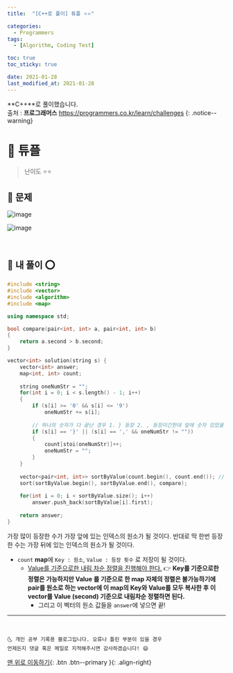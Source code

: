 ```yaml
---
title:  "[C++로 풀이] 튜플 ⭐⭐" 

categories:
  - Programmers
tags:
  - [Algorithm, Coding Test]

toc: true
toc_sticky: true

date: 2021-01-28
last_modified_at: 2021-01-28
---
```

**C++**로 풀이했습니다.  
출처 : **프로그래머스** <https://programmers.co.kr/learn/challenges>
{: .notice--warning}

# 📌 튜플

> 난이도 ⭐⭐

## 🚀 문제

![image](https://user-images.githubusercontent.com/42318591/106142552-fa859c80-61b4-11eb-9e16-a5d66c651893.png)

![image](https://user-images.githubusercontent.com/42318591/106142598-05403180-61b5-11eb-9730-0c82c5242332.png)

<br>

## 🚀 내 풀이 ⭕

```cpp
#include <string>
#include <vector>
#include <algorithm>
#include <map>

using namespace std;

bool compare(pair<int, int> a, pair<int, int> b)
{
    return a.second > b.second;
}

vector<int> solution(string s) {
    vector<int> answer;
    map<int, int> count;
    
    string oneNumStr = "";
    for(int i = 0; i < s.length() - 1; i++)
    {
        if (s[i] >= '0' && s[i] <= '9')
            oneNumStr += s[i];
        
        // 하나의 숫자가 다 끝난 경우 1. } 등장 2. , 등장이긴한데 앞에 숫자 있었을 때
        if (s[i] == '}' || (s[i] == ',' && oneNumStr != ""))
        {
            count[stoi(oneNumStr)]++;
            oneNumStr = "";
        }
    }
    
    vector<pair<int, int>> sortByValue(count.begin(), count.end()); // count map을 vector sortByBalue에 복사
    sort(sortByValue.begin(), sortByValue.end(), compare);
    
    for(int i = 0; i < sortByValue.size(); i++)
        answer.push_back(sortByValue[i].first);
    
    return answer;  
}
```

가장 많이 등장한 수가 가장 앞에 있는 인덱스의 원소가 될 것이다. 반대로 딱 한번 등장한 수는 가장 뒤에 있는 인덱스의 원소가 될 것이다. 

- `count` **map**에 `Key : 원소`, `Value : 등장 횟수` 로 저장이 될 것이다. 
  - <u>Value를 기준으로한 내림 차순 정렬을 진행해야 한다.</u> 👉 **Key를 기준으로한 정렬은 가능하지만 Value 를 기준으로 한 map 자체의 정렬은 불가능하기에 pair를 원소로 하는 vector에 이 map의 Key와 Value를 모두 복사한 후 이 vector를 Value (second) 기준으로 내림차순 정렬하면 된다.**
    - 그리고 이 벡터의 원소 값들을 `answer`에 넣으면 끝! 


***
<br>

    🌜 개인 공부 기록용 블로그입니다. 오류나 틀린 부분이 있을 경우 
    언제든지 댓글 혹은 메일로 지적해주시면 감사하겠습니다! 😄

[맨 위로 이동하기](#){: .btn .btn--primary }{: .align-right}